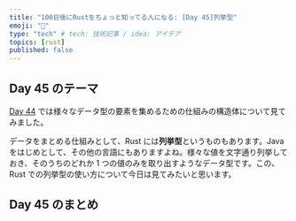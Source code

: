```yaml
---
title: "100日後にRustをちょっと知ってる人になる: [Day 45]列挙型"
emoji: "🦀"
type: "tech" # tech: 技術記事 / idea: アイデア
topics: [rust]
published: false
---
```

## Day 45 のテーマ

[Day 44](https://zenn.dev/shinyay/articles/hello-rust-day044) では様々なデータ型の要素を集めるための仕組みの構造体について見てみました。

データをまとめる仕組みとして、Rust には**列挙型**というものもあります。Java をはじめとして、その他の言語にもありますよね。様々な値を文字通り列挙しておき、そのうちのどれか 1 つの値のみを取り出すようなデータ型です。この、Rust での列挙型の使い方について今日は見てみたいと思います。



## Day 45 のまとめ
